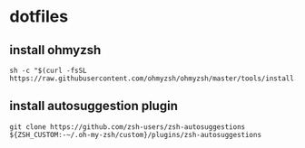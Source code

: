 # dotfiles


## install ohmyzsh

```
sh -c "$(curl -fsSL https://raw.githubusercontent.com/ohmyzsh/ohmyzsh/master/tools/install.sh)"
```

## install autosuggestion plugin

```
git clone https://github.com/zsh-users/zsh-autosuggestions ${ZSH_CUSTOM:-~/.oh-my-zsh/custom}/plugins/zsh-autosuggestions
```
